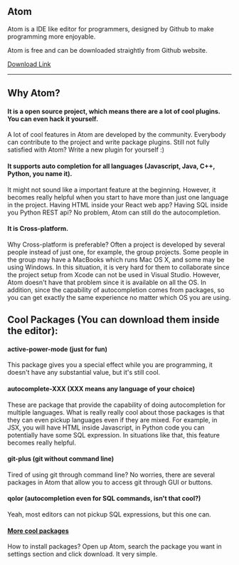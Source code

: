 Atom
----


Atom is a IDE like editor for programmers, designed by Github to make programming more enjoyable.

Atom is free and can be downloaded straightly from Github website.

[Download Link](https://atom.io/)

---

## Why Atom?

#### It is a open source project, which means there are a lot of cool plugins. You can even hack it yourself.

A lot of cool features in Atom are developed by the community. Everybody can contribute to the project and write package plugins. Still not fully satisfied with Atom? Write a new plugin for yourself :)

#### It supports auto completion for all languages (Javascript, Java, C++, Python, you name it).

It might not sound like a important feature at the beginning. However, it becomes really helpful when you start to have more than just one language in the project. Having HTML inside your React web app? Having SQL inside you Python REST api? No problem, Atom can still do the autocompletion.

#### It is Cross-platform.

Why Cross-platform is preferable? Often a project is developed by several people instead of just one, for example, the group projects. Some people in the group may have a MacBooks which runs Mac OS X, and some may be using Windows. In this situation, it is very hard for them to collaborate since the project setup from Xcode can not be used in Visual Studio. However, Atom doesn't have that problem since it is available on all the OS. In addition, since the capability of autocompletion comes from packages, so you can get exactly the same experience no matter which OS you are using.

## Cool Packages (You can download them inside the editor):

#### active-power-mode (just for fun)

This package gives you a special effect while you are programming, it doesn't have any substantial value, but it's still cool.

#### autocomplete-XXX (XXX means any language of your choice)

These are package that provide the capability of doing autocompletion for multiple languages. What is really really cool about those packages is that they can even pickup languages even if they are mixed. For example, in JSX, you will have HTML inside Javascript, in Python code you can potentially have some SQL expression. In situations like that, this feature becomes really helpful.

#### git-plus (git without command line)

Tired of using git through command line? No worries, there are several packages in Atom that allow you to access git through GUI or buttons.

#### qolor (autocompletion even for SQL commands, isn't that cool?)

Yeah, most editors can not pickup SQL expressions, but this one can.

#### [More cool packages](https://atom.io/packages)

How to install packages? Open up Atom, search the package you want in settings section and click download. It very simple.
